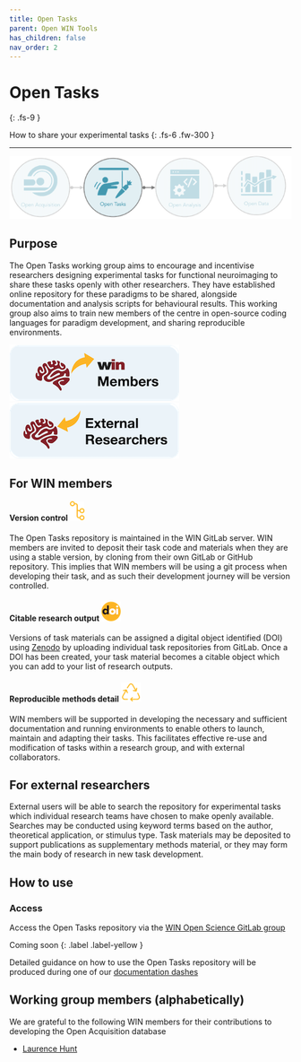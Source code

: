 ```yaml
---
title: Open Tasks
parent: Open WIN Tools
has_children: false
nav_order: 2
---
```



# Open Tasks
{: .fs-9 }

How to share your experimental tasks
{: .fs-6 .fw-300 }

---

![open-tasks](../img/img-open-tasks-flow.png)

## Purpose
The Open Tasks working group aims to encourage and incentivise researchers designing experimental tasks for functional neuroimaging to share these tasks openly with other researchers. They have established online repository for these paradigms to be shared, alongside documentation and analysis scripts for behavioural results. This working group also aims to train new members of the centre in open-source coding languages for paradigm development, and sharing reproducible environments.

[![For WIN members](../img/btn-win.png)](https://cassgvp.github.io/WIN-Open-Neuroimaging-Community/docs/tools/tasks.html#for-win-members)      [![For external researchers](../img/btn-external.png)](https://cassgvp.github.io/WIN-Open-Neuroimaging-Community/docs/tools/tasks.html#for-external-researchers)

## For WIN members
#### Version control ![version-control](../img/icon-version-control.png)
The Open Tasks repository is maintained in the WIN GitLab server. WIN members are invited to deposit their task code and materials when they are using a stable version, by cloning from their own GitLab or GitHub repository. This implies that WIN members will be using a git process when developing their task, and as such their development journey will be version controlled.

#### Citable research output ![doi](../img/icon-doi.png)
Versions of task materials can be assigned a digital object identified (DOI) using [Zenodo](https://zenodo.org) by uploading individual task repositories from GitLab. Once a DOI has been created, your task material becomes a citable object which you can add to your list of research outputs.

#### Reproducible methods detail ![reproduce](../img/icon-reproduce.png)
WIN members will be supported in developing the necessary and sufficient documentation and running environments to enable others to launch, maintain and adapting their tasks. This facilitates effective re-use and modification of tasks within a research group, and with external collaborators.


## For external researchers
External users will be able to search the repository for experimental tasks which individual research teams have chosen to make openly available. Searches may be conducted using keyword terms based on the author, theoretical application, or stimulus type. Task materials may be deposited to support publications as supplementary methods material, or they may form the main body of research in new task development.

## How to use
### Access
Access the Open Tasks repository via the [WIN Open Science GitLab group](https://git.fmrib.ox.ac.uk/open-science)

Coming soon
{: .label .label-yellow }

Detailed guidance on how to use the Open Tasks repository will be produced during one of our [documentation dashes](../events/doc-dash-1.md)

## Working group members (alphabetically)
We are grateful to the following WIN members for their contributions to developing the Open Acquisition database
- [Laurence Hunt](https://www.win.ox.ac.uk/people/laurence-hunt)
